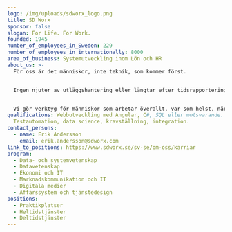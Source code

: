 ```yaml
---
logo: /img/uploads/sdworx_logo.png
title: SD Worx
sponsor: false
slogan: For Life. For Work.
founded: 1945
number_of_employees_in_Sweden: 229
number_of_employees_in_internationally: 8000
area_of_business: Systemutveckling inom Lön och HR
about_us: >-
  För oss är det människor, inte teknik, som kommer först.


  Ingen njuter av utläggshantering eller längtar efter tidsrapportering. Det förstår vi. Men genom att förenkla processerna kan vi frigöra dyrbar tid och energi så att du kan fokusera på själva arbetet, det som är viktigt för dig och ditt företag.


  Vi gör verktyg för människor som arbetar överallt, var som helst, när som helst, på vilken plattform som helst. Eftersom vi själva utvecklar våra lösningar är det kort väg från våra kunders behov till vidareutveckling av lösningarna.
qualifications: Webbutveckling med Angular, C#, SQL eller motsvarande.
  Testautomation, data science, kravställning, integration.
contact_persons:
  - name: Erik Andersson
    email: erik.andersson@sdworx.com
link_to_positions: https://www.sdworx.se/sv-se/om-oss/karriar
program:
  - Data- och systemvetenskap
  - Datavetenskap
  - Ekonomi och IT
  - Marknadskommunikation och IT
  - Digitala medier
  - Affärssystem och tjänstedesign
positions:
  - Praktikplatser
  - Heltidstjänster
  - Deltidstjänster
---
```

